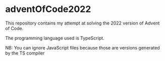 # adventOfCode2022

This repository contains my attempt at solving the 2022 version of Advent of Code.

The programming language used is TypeScript.

NB: You can ignore JavaScript files because those are versions generated by the TS compiler
